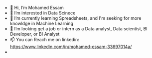 - 👋 Hi, I’m Mohamed Essam
- 👀 I’m interested in Data Scinece 
- 🌱 I’m currently learning Spreadsheets, and I'm seeking for more knowldge in Machine Learning 
- 💞️ I’m looking get a job or intern as a Data analyst, Data scientist, BI Developer, or BI Analyst 
- 📫 You can Reach me on linkedin: https://www.linkedin.com/in/mohamed-essam-33697014a/
- 

<!---
MohamedEssamov/MohamedEssamov is a ✨ special ✨ repository because its `README.md` (this file) appears on your GitHub profile.
You can click the Preview link to take a look at your changes.
--->
